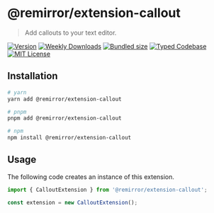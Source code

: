 # @remirror/extension-callout

> Add callouts to your text editor.

[![Version][version]][npm] [![Weekly Downloads][downloads-badge]][npm] [![Bundled size][size-badge]][size] [![Typed Codebase][typescript]](#) [![MIT License][license]](#)

[version]: https://flat.badgen.net/npm/v/@remirror/extension-callout/next
[npm]: https://npmjs.com/package/@remirror/extension-callout/v/next
[license]: https://flat.badgen.net/badge/license/MIT/purple
[size]: https://bundlephobia.com/result?p=@remirror/extension-callout@next
[size-badge]: https://flat.badgen.net/bundlephobia/minzip/@remirror/extension-callout@next
[typescript]: https://flat.badgen.net/badge/icon/TypeScript?icon=typescript&label
[downloads-badge]: https://badgen.net/npm/dw/@remirror/extension-callout/red?icon=npm

## Installation

```bash
# yarn
yarn add @remirror/extension-callout

# pnpm
pnpm add @remirror/extension-callout

# npm
npm install @remirror/extension-callout
```

## Usage

The following code creates an instance of this extension.

```ts
import { CalloutExtension } from '@remirror/extension-callout';

const extension = new CalloutExtension();
```
